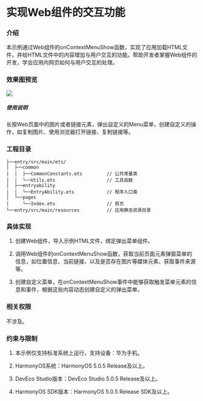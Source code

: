 # 实现Web组件的交互功能

### 介绍

本示例通过Web组件的onContextMenuShow函数，实现了应用加载HTML文件，并给HTML文件中的内容增加与用户交互的功能。帮助开发者掌握Web组件的开发，学会应用内网页如何与用户交互的处理。

### 效果图预览

![](./screenshots/device/web.gif)

##### 使用说明

长按Web页面中的图片或者链接元素，弹出自定义的Menu菜单，创建自定义的操作，如复制图片、使用浏览器打开链接、复制链接等。

### 工程目录

```
├──entry/src/main/ets/
│  ├──common
│  │  ├──CommonConstants.ets         // 公共常量类
│  │  └──Utils.ets                   // 工具函数
│  ├──entryability
│  │  └──EntryAbility.ets            // 程序入口类
│  └──pages                  
│     └──Index.ets                   // 首页
└──entry/src/main/resources          // 应用静态资源目录
```

### 具体实现

1. 创建Web组件，导入示例HTML文件，绑定弹出菜单组件。

2. 调用Web组件的onContextMenuShow函数，获取当前页面元素弹窗菜单的信息，如位置信息、当前链接、以及是否存在图片等媒体元素、获取事件来源等。

3. 创建自定义菜单，在onContextMenuShow事件中能够获取触发菜单元素的信息和事件，根据这些内容动态创建自定义的弹出菜单。

### 相关权限

不涉及。

### 约束与限制

1. 本示例仅支持标准系统上运行，支持设备：华为手机。

2. HarmonyOS系统：HarmonyOS 5.0.5 Release及以上。

3. DevEco Studio版本：DevEco Studio 5.0.5 Release及以上。

4. HarmonyOS SDK版本：HarmonyOS 5.0.5 Release SDK及以上。